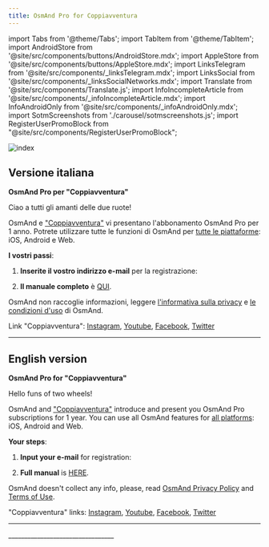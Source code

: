 ```yaml
---
title: OsmAnd Pro for Coppiavventura
---
```


import Tabs from '@theme/Tabs';
import TabItem from '@theme/TabItem';
import AndroidStore from '@site/src/components/buttons/AndroidStore.mdx';
import AppleStore from '@site/src/components/buttons/AppleStore.mdx';
import LinksTelegram from '@site/src/components/_linksTelegram.mdx';
import LinksSocial from '@site/src/components/_linksSocialNetworks.mdx';
import Translate from '@site/src/components/Translate.js';
import InfoIncompleteArticle from '@site/src/components/_infoIncompleteArticle.mdx';
import InfoAndroidOnly from '@site/src/components/_infoAndroidOnly.mdx';
import SotmScreenshots from './carousel/sotmscreenshots.js';
import RegisterUserPromoBlock from "@site/src/components/RegisterUserPromoBlock";

![index](@site/static/img/promo/cop/cop.png)

## Versione italiana

**OsmAnd Pro per "Coppiavventura"**

Ciao a tutti gli amanti delle due ruote!

OsmAnd e ["Coppiavventura"](https://www.facebook.com/coppiavventura/) vi presentano l'abbonamento OsmAnd Pro per 1 anno. Potrete utilizzare tutte le funzioni di OsmAnd per [tutte le piattaforme](https://osmand.net/docs/user/personal/osmand-cloud#cross-platform): iOS, Android e Web.


**I vostri passi**:

1. **Inserite il vostro indirizzo e-mail** per la registrazione:
   
<RegisterUserPromoBlock  promoKey='cop'/>

<p> </p>

2. **Il manuale completo** è [QUI](https://osmand.net/promo/manual#versione-italiana).

OsmAnd non raccoglie informazioni, leggere [l'informativa sulla privacy](https://osmand.net/docs/legal/privacy-policy) e [le condizioni d'uso](https://osmand.net/docs/legal/terms-of-use) di OsmAnd.


Link "Coppiavventura": [Instagram](https://www.instagram.com/coppiavventura_), [Youtube](https://www.youtube.com/c/Coppiavventura), [Facebook](https://www.facebook.com/coppiavventura/), [Twitter](https://mobile.twitter.com/)

______________________________

## English version

**OsmAnd Pro for "Coppiavventura"**

Hello funs of two wheels!

OsmAnd and ["Coppiavventura"](https://www.facebook.com/coppiavventura/) introduce and present you OsmAnd Pro subscriptions for 1 year. 
You can use all OsmAnd features for [all platforms](https://osmand.net/docs/user/personal/osmand-cloud#cross-platform): iOS, Android and Web.

**Your steps**:

1. **Input your e-mail** for registration:
   
<RegisterUserPromoBlock  promoKey='cop'/>

<p> </p>

2. **Full manual** is [HERE](https://osmand.net/promo/manual#english-version).

OsmAnd doesn't collect any info, please, read [OsmAnd Privacy Policy](https://osmand.net/docs/legal/privacy-policy) and [Terms of Use](https://osmand.net/docs/legal/terms-of-use).

"Coppiavventura" links: [Instagram](https://www.instagram.com/coppiavventura_), [Youtube](https://www.youtube.com/c/Coppiavventura), [Facebook](https://www.facebook.com/coppiavventura/), [Twitter](https://mobile.twitter.com/)
________________________________

<SotmScreenshots />
_________________________________


<LinksSocial/>
<LinksTelegram/>
